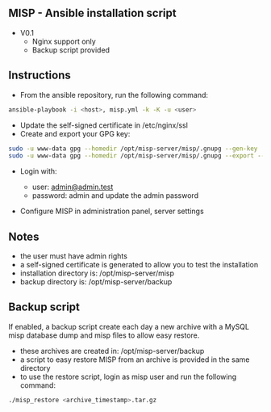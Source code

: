 MISP - Ansible installation script
----------------------------------------

- V0.1
  * Nginx support only
  * Backup script provided

Instructions
----------------------------------------
- From the ansible repository, run the following command:

```bash
ansible-playbook -i <host>, misp.yml -k -K -u <user>
```

- Update the self-signed certificate in /etc/nginx/ssl
- Create and export your GPG key:

```bash
sudo -u www-data gpg --homedir /opt/misp-server/misp/.gnupg --gen-key
sudo -u www-data gpg --homedir /opt/misp-server/misp/.gnupg --export --armor YOUR-EMAIL > /opt/misp-server/misp/app/webroot/gpg.asc
```

- Login with:
  * user: admin@admin.test
  * password: admin
and update the admin password

- Configure MISP in administration panel, server settings

Notes
----------------------------------------
- the user must have admin rights
- a self-signed certificate is generated to allow you to test the installation
- installation directory is: /opt/misp-server/misp
- backup directory is: /opt/misp-server/backup

Backup script
----------------------------------------
If enabled, a backup script create each day a new archive with a MySQL misp database dump and misp files to allow easy restore.
- these archives are created in: /opt/misp-server/backup
- a script to easy restore MISP from an archive is provided in the same directory
- to use the restore script, login as misp user and run the following command:

```bash
./misp_restore <archive_timestamp>.tar.gz
```

